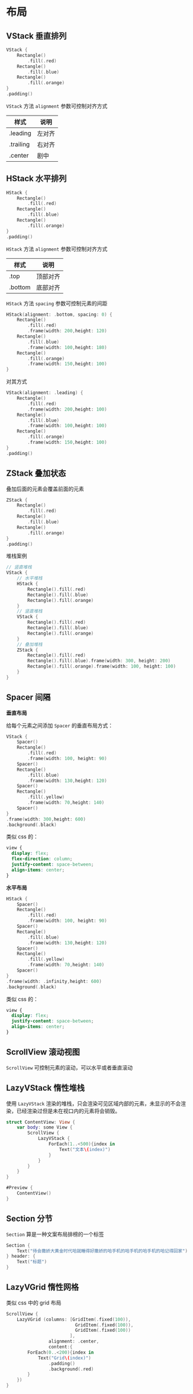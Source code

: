 # 布局

## VStack 垂直排列

```swift
VStack {
    Rectangle()
        .fill(.red)
    Rectangle()
        .fill(.blue)
    Rectangle()
        .fill(.orange)
}
.padding()
```

`VStack` 方法 `alignment` 参数可控制对齐方式

| 样式      | 说明   |
| --------- | ------ |
| .leading  | 左对齐 |
| .trailing | 右对齐 |
| .center   | 剧中   |

## HStack 水平排列

```swift
HStack {
    Rectangle()
        .fill(.red)
    Rectangle()
        .fill(.blue)
    Rectangle()
        .fill(.orange)
}
.padding()
```

`HStack` 方法 `alignment` 参数可控制对齐方式

| 样式    | 说明     |
| ------- | -------- |
| .top    | 顶部对齐 |
| .bottom | 底部对齐 |

`HStack` 方法 `spacing` 参数可控制元素的间距

```swift
HStack(alignment: .bottom, spacing: 0) {
    Rectangle()
        .fill(.red)
        .frame(width: 200,height: 120)
    Rectangle()
        .fill(.blue)
        .frame(width: 100,height: 180)
    Rectangle()
        .fill(.orange)
        .frame(width: 150,height: 100)
}
```

对其方式

```swift
VStack(alignment: .leading) {
    Rectangle()
        .fill(.red)
        .frame(width: 200,height: 100)
    Rectangle()
        .fill(.blue)
        .frame(width: 100,height: 100)
    Rectangle()
        .fill(.orange)
        .frame(width: 150,height: 100)
}
.padding()
```

## ZStack 叠加状态

叠加后面的元素会覆盖前面的元素

```swift
ZStack {
    Rectangle()
        .fill(.red)
    Rectangle()
        .fill(.blue)
    Rectangle()
        .fill(.orange)
}
.padding()
```

堆栈案例

```swift
// 竖直堆栈
VStack {
    // 水平堆栈
    HStack {
        Rectangle().fill(.red)
        Rectangle().fill(.blue)
        Rectangle().fill(.orange)
    }
    // 竖直堆栈
    VStack {
        Rectangle().fill(.red)
        Rectangle().fill(.blue)
        Rectangle().fill(.orange)
    }
    // 叠加堆栈
    ZStack {
        Rectangle().fill(.red)
        Rectangle().fill(.blue).frame(width: 300, height: 200)
        Rectangle().fill(.orange).frame(width: 100, height: 100)
    }
}
```

## Spacer 间隔

**垂直布局**

给每个元素之间添加 `Spacer` 的垂直布局方式：

```swift
VStack {
    Spacer()
    Rectangle()
        .fill(.red)
        .frame(width: 100, height: 90)
    Spacer()
    Rectangle()
        .fill(.blue)
        .frame(width: 130,height: 120)
    Spacer()
    Rectangle()
        .fill(.yellow)
        .frame(width: 70,height: 140)
    Spacer()
}
.frame(width: 300,height: 600)
.background(.black)
```

类似 css 的：

```css
view {
  display: flex;
  flex-direction: column;
  justify-content: space-between;
  align-items: center;
}
```

**水平布局**

```swift
HStack {
    Spacer()
    Rectangle()
        .fill(.red)
        .frame(width: 100, height: 90)
    Spacer()
    Rectangle()
        .fill(.blue)
        .frame(width: 130,height: 120)
    Spacer()
    Rectangle()
        .fill(.yellow)
        .frame(width: 70,height: 140)
    Spacer()
}
.frame(width: .infinity,height: 600)
.background(.black)
```

类似 css 的：

```css
view {
  display: flex;
  justify-content: space-between;
  align-items: center;
}
```

## ScrollView 滚动视图

`ScrollView` 可控制元素的滚动，可以水平或者垂直滚动

## LazyVStack 惰性堆栈

使用 `LazyVStack` 渲染的堆栈，只会渲染可见区域内部的元素，未显示的不会渲染，已经渲染过但是未在视口内的元素将会销毁。

```swift
struct ContentView: View {
    var body: some View {
        ScrollView {
            LazyVStack {
                ForEach(1..<500){index in
                    Text("文本\(index)")
                }
            }
        }
    }
}

#Preview {
    ContentView()
}
```

## Section 分节

`Section` 算是一种文案布局排榜的一个标签

```swift
Section {
    Text("待会撒娇大黄金时代哈就睡得好撒娇的哈手机的哈手机的哈手机的哈记得回家")
} header: {
    Text("标题")
}
```

## LazyVGrid 惰性网格

类似 css 中的 grid 布局

```swift
ScrollView {
    LazyVGrid (columns: [GridItem(.fixed(100)),
                          GridItem(.fixed(100)),
                          GridItem(.fixed(100))
                        ],
                alignment: .center,
                content:{
        ForEach(0..<200){index in
            Text("Grid\(index)")
                .padding()
                .background(.red)
        }
    })
}
```
